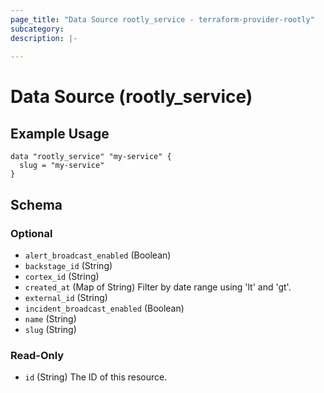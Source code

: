 ```yaml
---
page_title: "Data Source rootly_service - terraform-provider-rootly"
subcategory:
description: |-
    
---
```


# Data Source (rootly_service)



## Example Usage

```shell
data "rootly_service" "my-service" {
  slug = "my-service"
}
```

<!-- schema generated by tfplugindocs -->
## Schema

### Optional

- `alert_broadcast_enabled` (Boolean)
- `backstage_id` (String)
- `cortex_id` (String)
- `created_at` (Map of String) Filter by date range using 'lt' and 'gt'.
- `external_id` (String)
- `incident_broadcast_enabled` (Boolean)
- `name` (String)
- `slug` (String)

### Read-Only

- `id` (String) The ID of this resource.
